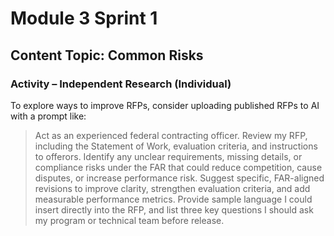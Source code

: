 # Module 3 Sprint 1

## Content Topic: Common Risks  

### Activity – Independent Research (Individual)
To explore ways to improve RFPs, consider uploading published RFPs to AI with a prompt like:  

> Act as an experienced federal contracting officer. Review my RFP, including the Statement of Work, evaluation criteria, and instructions to offerors. Identify any unclear requirements, missing details, or compliance risks under the FAR that could reduce competition, cause disputes, or increase performance risk. Suggest specific, FAR-aligned revisions to improve clarity, strengthen evaluation criteria, and add measurable performance metrics. Provide sample language I could insert directly into the RFP, and list three key questions I should ask my program or technical team before release.
